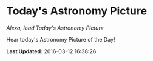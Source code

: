 # Today's Astronomy Picture
*Alexa, load Today's Astronomy Picture*

Hear today's Astronomy Picture of the Day!

**Last Updated:** 2016-03-12 16:38:26